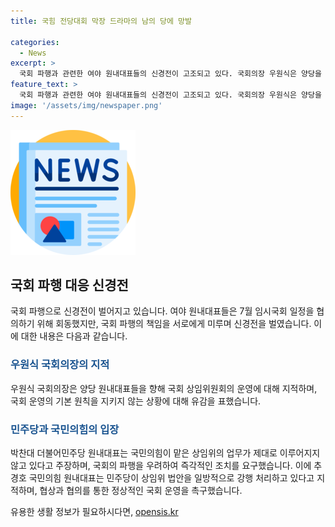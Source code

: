 ```yaml
---
title: 국힘 전당대회 막장 드라마의 남의 당에 망발

categories:
  - News
excerpt: >
  국회 파행과 관련한 여야 원내대표들의 신경전이 고조되고 있다. 국회의장 우원식은 양당을 향해 상임위원회 운영을 지적하며 국민의 불만을 표명했고, 더불어민주당의 박찬대 원내대표는 국힘이 임무를 소홀히 하고 있다고 비판했다. 반면 국민의힘 추경호 원내대표는 민주당이 일방적으로 상임위 법안을 강행 처리해 협의를 무시한다며 반발했다. 이에 대해 양측의 강한 비판과 지적이 국회의 상황을 악화시키고 있으며, 국민을 위한 협의와 협치로 돌아가길 촉구하는 발언을 했다.
feature_text: >
  국회 파행과 관련한 여야 원내대표들의 신경전이 고조되고 있다. 국회의장 우원식은 양당을 향해 상임위원회 운영을 지적하며 국민의 불만을 표명했고, 더불어민주당의 박찬대 원내대표는 국힘이 임무를 소홀히 하고 있다고 비판했다. 반면 국민의힘 추경호 원내대표는 민주당이 일방적으로 상임위 법안을 강행 처리해 협의를 무시한다며 반발했다. 이에 대해 양측의 강한 비판과 지적이 국회의 상황을 악화시키고 있으며, 국민을 위한 협의와 협치로 돌아가길 촉구하는 발언을 했다.
image: '/assets/img/newspaper.png'
---
```


<p><img src="/assets/img/newspaper.png" alt="kimp 속보" /></p>

<h2 data-ke-size="size26">국회 파행 대응 신경전</h2>

<p data-ke-size="size16">국회 파행으로 신경전이 벌어지고 있습니다. 여야 원내대표들은 7월 임시국회 일정을 협의하기 위해 회동했지만, 국회 파행의 책임을 서로에게 미루며 신경전을 벌였습니다. 이에 대한 내용은 다음과 같습니다.</p>

<h3><b><span style="color: #1a5490;">우원식 국회의장의 지적</span></b></h3>

<p data-ke-size="size16">우원식 국회의장은 양당 원내대표들을 향해 국회 상임위원회의 운영에 대해 지적하며, 국회 운영의 기본 원칙을 지키지 않는 상황에 대해 유감을 표했습니다.</p>

<h3><b><span style="color: #1a5490;">민주당과 국민의힘의 입장</span></b></h3>

<p data-ke-size="size16">박찬대 더불어민주당 원내대표는 국민의힘이 맡은 상임위의 업무가 제대로 이루어지지 않고 있다고 주장하며, 국회의 파행을 우려하여 즉각적인 조치를 요구했습니다. 이에 추경호 국민의힘 원내대표는 민주당이 상임위 법안을 일방적으로 강행 처리하고 있다고 지적하며, 협상과 협의를 통한 정상적인 국회 운영을 촉구했습니다.</p>
유용한 생활 정보가 필요하시다면, <a href="https://opensis.kr" rel="dofollow">opensis.kr</a>


